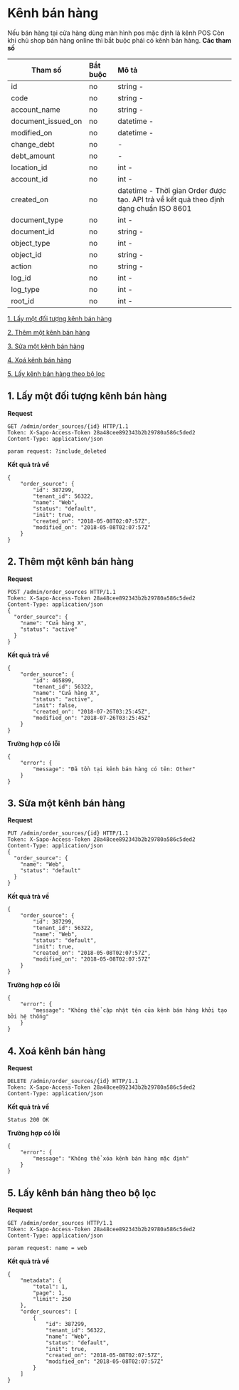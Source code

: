 # Kênh bán hàng
Nếu bán hàng tại cửa hàng dùng màn hình pos mặc định là kênh POS
Còn khi chủ shop bán hàng online thì bắt buộc phải có kênh bán hàng.
**Các tham số**

| Tham số | Bắt buộc | Mô tả |
| ------------- |:-------------|:-------------|
| id | no | string -  |
| code | no| string - |
| account_name | no | string -  |
| document_issued_on | no | datetime -  |
| modified_on | no| datetime -  |
| change_debt | no |  -  |
| debt_amount |	no |  - |
| location_id |	no | int -  |
| account_id | no | int -  |
| created_on | no | datetime - Thời gian Order được tạo. API trả về kết quả theo định dạng chuẩn ISO 8601 |
| document_type | no | int -  |
| document_id |	no | string - |
| object_type |	no | int -  |
| object_id | no | string -  |
| action | no | string - |
| log_id | no | int - |
| log_type | no | int - |
| root_id| no | int -  |

[ 1. Lấy một đối tượng kênh bán hàng ](#get-order_source_id)

[ 2. Thêm một kênh bán hàng](#add-order_source)

[ 3. Sửa một kênh bán hàng](#put-order_source_id)

[ 4. Xoá kênh bán hàng](#delete-order_source_id)

[ 5. Lấy kênh bán hàng theo bộ lọc](#sget-order_source?)

<a name="get-order_source_id"></a>
## 1. Lấy một đối tượng kênh bán hàng
**Request**
```
GET /admin/order_sources/{id} HTTP/1.1
Token: X-Sapo-Access-Token 28a48cee892343b2b29780a586c5ded2
Content-Type: application/json

param request: ?include_deleted
```
**Kết quả trả về**
```
{
    "order_source": {
        "id": 387299,
        "tenant_id": 56322,
        "name": "Web",
        "status": "default",
        "init": true,
        "created_on": "2018-05-08T02:07:57Z",
        "modified_on": "2018-05-08T02:07:57Z"
    }
}
```
<a name="add-order_source"></a>
## 2. Thêm một kênh bán hàng
**Request**
```
POST /admin/order_sources HTTP/1.1
Token: X-Sapo-Access-Token 28a48cee892343b2b29780a586c5ded2
Content-Type: application/json
{
  "order_source": {
    "name": "Cửa hàng X",
    "status": "active"
  }
}
```
**Kết quả trả về**
```
{
    "order_source": {
        "id": 465899,
        "tenant_id": 56322,
        "name": "Cửa hàng X",
        "status": "active",
        "init": false,
        "created_on": "2018-07-26T03:25:45Z",
        "modified_on": "2018-07-26T03:25:45Z"
    }
}
```
**Trường hợp có lỗi**
```
{
    "error": {
        "message": "Đã tồn tại kênh bán hàng có tên: Other"
    }
}
```
<a name="put-order_source_id"></a>
## 3. Sửa một kênh bán hàng
**Request**
```
PUT /admin/order_sources/{id} HTTP/1.1
Token: X-Sapo-Access-Token 28a48cee892343b2b29780a586c5ded2
Content-Type: application/json
{
  "order_source": {
    "name": "Web",
    "status": "default"
  }
}
```
**Kết quả trả về**
```
{
    "order_source": {
        "id": 387299,
        "tenant_id": 56322,
        "name": "Web",
        "status": "default",
        "init": true,
        "created_on": "2018-05-08T02:07:57Z",
        "modified_on": "2018-05-08T02:07:57Z"
    }
}
```
**Trường hợp có lỗi**
```
{
    "error": {
        "message": "Không thể cập nhật tên của kênh bán hàng khởi tạo bởi hệ thống"
    }
}
```
<a name="delete-order_source_id"></a>
## 4. Xoá kênh bán hàng
**Request**
```
DELETE /admin/order_sources/{id} HTTP/1.1
Token: X-Sapo-Access-Token 28a48cee892343b2b29780a586c5ded2
Content-Type: application/json
```
**Kết quả trả về**
```
Status 200 OK
```
**Trường hợp có lỗi**
```
{
    "error": {
        "message": "Không thể xóa kênh bán hàng mặc định"
    }
}
```
<a name="get-order_source?"></a>
## 5. Lấy kênh bán hàng theo bộ lọc
**Request**
```
GET /admin/order_sources HTTP/1.1
Token: X-Sapo-Access-Token 28a48cee892343b2b29780a586c5ded2
Content-Type: application/json

param request: name = web
```
**Kết quả trả về**
```
{
    "metadata": {
        "total": 1,
        "page": 1,
        "limit": 250
    },
    "order_sources": [
        {
            "id": 387299,
            "tenant_id": 56322,
            "name": "Web",
            "status": "default",
            "init": true,
            "created_on": "2018-05-08T02:07:57Z",
            "modified_on": "2018-05-08T02:07:57Z"
        }
    ]
}
```

